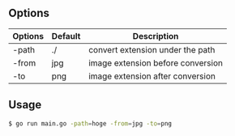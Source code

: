 ## Options

| Options | Default | Description |
|--------|--------|---------------------|
| -path | ./ | convert extension under the path |
| -from | jpg | image extension before conversion |
| -to | png | image extension after conversion |

## Usage
```bash
$ go run main.go -path=hoge -from=jpg -to=png
```